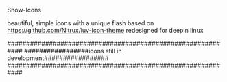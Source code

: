 Snow-Icons

beautiful, simple icons with a unique flash based on https://github.com/Nitrux/luv-icon-theme redesigned for deepin linux

############################################################
#################icons still in development#################
############################################################